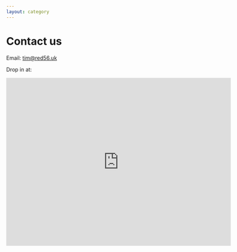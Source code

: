 ```yaml
---
layout: category
---
```


# Contact us

Email:
[tim@red56.uk](mailto:tim@red56.uk?subject=Red56+contact)


Drop in at:

<iframe src="https://www.google.com/maps/embed?pb=!1m18!1m12!1m3!1d2481.8527276710274!2d-0.05975458422902697!3d51.53426097963965!2m3!1f0!2f0!3f0!3m2!1i1024!2i768!4f13.1!3m3!1m2!1s0x48761cdd3c4bd089%3A0x2963138d9e4257c0!2s35+Corbridge+Cres%2C+London+E2+9BT!5e0!3m2!1sen!2suk!4v1486055351543" width="600" height="450" frameborder="0" style="border:0" allowfullscreen></iframe>

